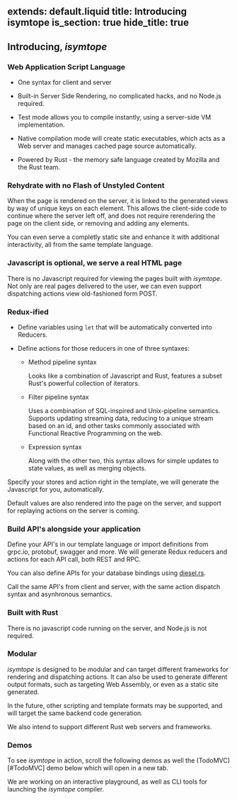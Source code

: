 extends: default.liquid
title: Introducing isymtope
is_section: true
hide_title: true
---

## Introducing, <em>isymtope</em>


### Web Application Script Language

- One syntax for client and server

- Built-in Server Side Rendering, no complicated hacks, and no Node.js required.

- Test mode allows you to compile instantly, using a server-side VM implementation.

- Native compilation mode will create static executables, which acts as a Web server and manages cached page source automatically.

- Powered by Rust - the memory safe language created by Mozilla and the Rust team.

### Rehydrate with no Flash of Unstyled Content

When the page is rendered on the server, it is linked to the generated views by way of unique keys on each element. This allows the client-side code to continue where the server left off, and does not require rerendering the page on the client side, or removing and adding any elements.

You can even serve a completly static site and enhance it with additional interactivity, all from the same template language.

### Javascript is optional, we serve a real HTML page

There is no Javascript required for viewing the pages built with _isymtope_. Not only are real pages delivered to the user, we can even support dispatching actions view old-fashioned form POST.

### Redux-ified

- Define variables using `let` that will be automatically converted into Reducers.

- Define actions for those reducers in one of three syntaxes:

  - Method pipeline syntax

    Looks like a combination of Javascript and Rust, features a subset Rust's powerful collection of iterators.

  - Filter pipeline syntax

    Uses a combination of SQL-inspired and Unix-pipeline semantics. Supports updating streaming data, reducing to a unique stream based on an id, and other tasks commonly associated with Functional Reactive Programming on the web.

  - Expression syntax

    Along with the other two, this syntax allows for simple updates to state values, as well as merging objects.

Specify your stores and action right in the template, we will generate the Javascript for you, automatically.

Default values are also rendered into the page on the server, and support for replaying actions on the server is coming.

### Build API's alongside your application

Define your API's in our template language or import definitions from grpc.io, protobuf, swagger and more. We will generate Redux reducers and actions for each API call, both REST and RPC.

You can also define APIs for your database bindings using <a href="https://diesel.rs" target="_blank">diesel.rs</a>.

Call the same API's from client and server, with the same action dispatch syntax and asynhronous semantics.

### Built with Rust

There is no javascript code running on the server, and Node.js is not required.

### Modular

_isymtope_ is designed to be modular and can target different frameworks for rendering and dispatching actions. It can also be used to generate different output formats, such as targeting Web Assembly, or even as a static site generated.

In the future, other scripting and template formats may be supported, and will target the same backend code generation.

We also intend to support different Rust web servers and frameworks.

### Demos

To see _isymtope_ in action, scroll the following demos as well the (TodoMVC)[#TodoMVC] demo below which will open in a new tab.

We are working on an interactive playground, as well as CLI tools for launching the _isymtope_ compiler.

